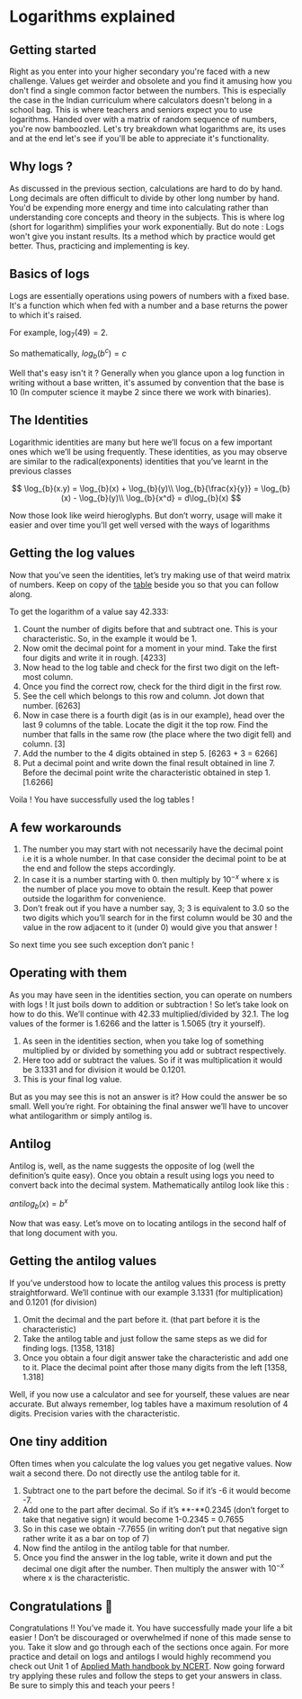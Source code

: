 # Logarithms explained

## Getting started

Right as you enter into your higher secondary you're faced with a new challenge. Values get weirder and obsolete and you find it amusing how you don't find a single common factor between the numbers. This is especially the case in the Indian curriculum where calculators doesn't belong in a school bag. This is where teachers and seniors expect you to use logarithms. Handed over with a matrix of random sequence of numbers, you're now bamboozled. Let's try breakdown what logarithms are, its uses and at the end let's see if you'll be able to appreciate it's functionality.

## Why logs ?

As discussed in the previous section, calculations are hard to do by hand. Long decimals are often difficult to divide by other long number by hand. You'd be expending more energy and time into calculating rather than understanding core concepts and theory in the subjects. This is where log (short for logarithm) simplifies your work exponentially. But do note : Logs won't give you instant results. Its a method which by practice would get better. Thus, practicing and implementing is key.

## Basics of logs

Logs are essentially operations using powers of numbers with a fixed base. It's a function which when fed with a number and a base returns the power to which it's raised.

For example, $\log_{7}(49) = 2$.

So mathematically, $log_{b}(b^c) = c$

Well that's easy isn't it ? Generally when you glance upon a log function in writing without a base written, it's assumed by convention that the base is 10 (In computer science it maybe 2 since there we work with binaries).

## The Identities

Logarithmic identities are many but here we’ll focus on a few important ones which we’ll be using frequently. These identities, as you may observe are similar to the radical(exponents) identities that you’ve learnt in the previous classes

$$
\log_{b}(x.y) = \log_{b}(x) + \log_{b}(y)\\
\log_{b}{\frac{x}{y}} = \log_{b}(x) - \log_{b}(y)\\
\log_{b}{x^d} = d\log_{b}(x)
$$

Now those look like weird hieroglyphs. But don’t worry, usage will make it easier and over time you’ll get well versed with the ways of logarithms

## Getting the log values

Now that you’ve seen the identities, let’s try making use of that weird matrix of numbers. Keep on copy of the [table](https://toaz.info/viewer/web/viewer.html?file=https%3A%2F%2Ftoaz.info%2Fdocdownloadv2-log-and-antilog-tables-pr_c7378800119dfcee950577294fcc0bb7%3Fdata_code%3Ddcda06240b4bca671c5fa8065388176e#zoom=auto) beside you so that you can follow along.

To get the logarithm of a value say 42.333:

1. Count the number of digits before that and subtract one. This is your characteristic. So, in the example it would be 1.
2. Now omit the decimal point for a moment in your mind. Take the first four digits and write it in rough. [4233]
3. Now head to the log table and check for the first two digit on the left-most column.
4. Once you find the correct row, check for the third digit in the first row.
5. See the cell which belongs to this row and column. Jot down that number. [6263]
6. Now in case there is a fourth digit (as is in our example), head over the last 9 columns of the table. Locate the digit it the top row. Find the number that falls in the same row (the place where the two digit fell) and column. [3]
7. Add the number to the 4 digits obtained in step 5. [6263 + 3 = 6266]
8. Put a decimal point and write down the final result obtained in line 7. Before the decimal point write the characteristic obtained in step 1. [1.6266]

Voila ! You have successfully used the log tables !

## A few workarounds

1. The number you may start with not necessarily have the decimal point i.e it is a whole number. In that case consider the decimal point to be at the end and follow the steps accordingly.
2. In case it is a number starting with 0. then multiply by $10^{-x}$ where x is the number of place you move to obtain the result. Keep that power outside the logarithm for convenience.
3. Don’t freak out if you have a number say, 3; 3 is equivalent to 3.0 so the two digits which you’ll search for in the first column would be 30 and the value in the row adjacent to it (under 0) would give you that answer !

So next time you see such exception don’t panic !

## Operating with them

As you may have seen in the identities section, you can operate on numbers with logs ! It just boils down to addition or subtraction ! So let’s take look on how to do this. We’ll continue with 42.33 multiplied/divided by 32.1. The log values of the former is 1.6266 and the latter is 1.5065 (try it yourself).

1. As seen in the identities section, when you take log of something multiplied by or divided by something you add or subtract respectively.
2. Here too add or subtract the values. So if it was multiplication it would be 3.1331 and for division it would be 0.1201.
3. This is your final log value.

But as you may see this is not an answer is it? How could the answer be so small. Well you’re right. For obtaining the final answer we’ll have to uncover what antilogarithm or simply antilog is.

## Antilog

Antilog is, well, as the name suggests the opposite of log (well the definition’s quite easy). Once you obtain a result using logs you need to convert back into the decimal system. Mathematically antilog look like this :

$antilog_{b}(x)= b^x$

Now that was easy. Let’s move on to locating antilogs in the second half of that long document with you.

## Getting the antilog values

If you’ve understood how to locate the antilog values this process is pretty straightforward. We’ll continue with our example 3.1331 (for multiplication) and 0.1201 (for division)

1. Omit the decimal and the part before it. (that part before it is the characteristic)
2. Take the antilog table and just follow the same steps as we did for finding logs. [1358, 1318]
3. Once you obtain a four digit answer take the characteristic and add one to it. Place the decimal point after those many digits from the left [1358, 1.318]

Well, if you now use a calculator and see for yourself, these values are near accurate. But always remember, log tables have a maximum resolution of 4 digits. Precision varies with the characteristic.

## One tiny addition

Often times when you calculate the log values you get negative values. Now wait a second there. Do not directly use the antilog table for it.

1. Subtract one to the part before the decimal. So if it’s -6 it would become -7.
2. Add one to the part after decimal. So if it’s **-**0.2345 (don’t forget to take that negative sign) it would become 1-0.2345 = 0.7655
3. So in this case we obtain -7.7655 (in writing don’t put that negative sign rather write it as a bar on top of 7)
4. Now find the antilog in the antilog table for that number.
5. Once you find the answer in the log table, write it down and put the decimal one digit after the number. Then multiply the answer with $10^{-x}$ where x is the characteristic.

## Congratulations 🎉

Congratulations !! You’ve made it. You have successfully made your life a bit easier ! Don’t be discouraged or overwhelmed if none of this made sense to you. Take it slow and go through each of the sections once again. For more practice and detail on logs and antilogs I would highly recommend you check out Unit 1 of [Applied Math handbook by NCERT](https://cbseacademic.nic.in/web_material/Curriculum21/publication/srsec/840_APPLIED_MATHS-XI.pdf). Now going forward try applying these rules and follow the steps to get your answers in class. Be sure to simply this and teach your peers !
